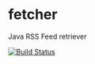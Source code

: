 # fetcher
Java RSS Feed retriever

[![Build Status](https://travis-ci.org/Kribou/fetcher.svg?branch=master)](https://travis-ci.org/Kribou/fetcher)
